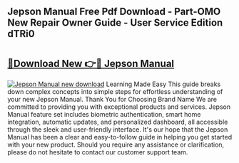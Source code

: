 ## Jepson Manual Free Pdf Download - Part-OMO New Repair Owner Guide - User Service Edition dTRi0

# <h2><a href="http://bc12791.oget.top/?id=Jepson+Manual">🔗Download New 👉🔴 Jepson Manual</a></h2>

[![Jepson Manual new download](https://i.imgur.com/5g1atiW.png)](http://bc12791.oget.top/?id=Jepson+Manual)
Learning Made Easy This guide breaks down complex concepts into simple steps for effortless understanding of your new Jepson Manual. Thank You for Choosing Brand Name We are committed to providing you with exceptional products and services. Jepson Manual feature set includes biometric authentication, smart home integration, automatic updates, and personalized dashboard, all accessible through the sleek and user-friendly interface. It's our hope that the Jepson Manual has been a clear and easy-to-follow guide in helping you get started with your new product. Should you require any assistance or clarification, please do not hesitate to contact our customer support team.
